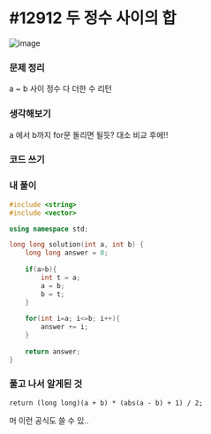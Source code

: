 # #12912 두 정수 사이의 합

![image](https://user-images.githubusercontent.com/28949235/122742318-c83e1e00-d2c0-11eb-973d-c58d37d5e0d3.png)

### 문제 정리

a ~ b 사이 정수 다 더한 수 리턴

### 생각해보기

a 에서 b까지 for문 돌리면 될듯? 대소 비교 후에!!

### 코드 쓰기

### 내 풀이

```c++
#include <string>
#include <vector>

using namespace std;

long long solution(int a, int b) {
    long long answer = 0;
    
    if(a>b){
        int t = a;
        a = b;
        b = t;
    }
    
    for(int i=a; i<=b; i++){
        answer += i;
    }
    
    return answer;
}
```



### 풀고 나서 알게된 것

```ㅊ++
return (long long)(a + b) * (abs(a - b) + 1) / 2;
```

머 이런 공식도 쓸 수 있..

